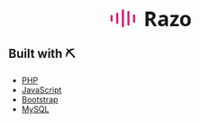 <div style="text-align:center;"><img src="/Recursos/img/core-img/logo2.png" /></div>

## Built with ⛏️
* [PHP](https://www.php.net/)
* [JavaScript](https://www.javascript.com/)
* [Bootstrap](https://getbootstrap.com/)
* [MySQL](https://www.mysql.com/)

